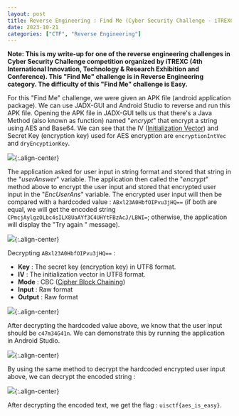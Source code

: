 ```yaml
---
layout: post
title: Reverse Engineering : Find Me (Cyber Security Challenge - iTREXC)
date: 2023-10-21
categories: ["CTF", "Reverse Engineering"]
---
```


**Note: This is my write-up for one of the reverse engineering challenges in Cyber Security Challenge competition organized by iTREXC (4th International Innovation, Technology & Research Exhibition and Conference). This "Find Me" challenge is in Reverse Engineering category. The difficulty of this "Find Me" challenge is Easy.**

For this "Find Me" challenge, we were given an APK file (android application package). We can use JADX-GUI and Android Studio to reverse and run this APK file. Opening the APK file in JADX-GUI tells us that there's a Java Method (also known as function) named "*encrypt*" that encrypt a string using AES and Base64. We can see that the IV ([Initialization Vector](https://en.wikipedia.org/wiki/Initialization_vector)) and Secret Key (encryption key) used for AES encryption are `encryptionIntVec` and `dryEncyptionKey`.

![](https://raw.githubusercontent.com/faridarif/faridarif.github.io/master/pictures/find-me-encrypt.png){:.align-center}

The application asked for user input in string format and stored that string in the "*userAnswer*" variable. The application then called the "*encrypt*" method above to encrypt the user input and stored that encrypted user input in the "*EncUserAns*" variable. The encrypted user input will then be compared with a hardcoded value : `ABxl23A0HbfOIPvu3jHQ==` (if both are equal, we will get the encoded string `CPmcjAylgzOLbc4sILX8UaAYf3C4UHYtFBzAcJ/LBWI=`; otherwise, the application will display the "Try again " message).

![](https://raw.githubusercontent.com/faridarif/faridarif.github.io/master/pictures/find-me-input-and-flag.png){:.align-center}

Decrypting `ABxl23A0HbfOIPvu3jHQ==` :

- **Key** : The secret key (encryption key) in UTF8 format.
- **IV** : The initialization vector in UTF8 format.
- **Mode** : CBC ([Cipher Block Chaining](https://en.wikipedia.org/wiki/Block_cipher_mode_of_operation))
- **Input** : Raw format
- **Output** : Raw format

![](https://raw.githubusercontent.com/faridarif/faridarif.github.io/master/pictures/find-me-input-aes-decrypt.png){:.align-center}

After decrypting the hardcoded value above, we know that the user input should be `c47m34G41n`. We can demonstrate this by running the application in Android Studio.

![](https://raw.githubusercontent.com/faridarif/faridarif.github.io/master/pictures/find-me-proof.png){:.align-center}

By using the same method to decrypt the hardcoded encrypted user input above, we can decrypt the encoded string :

![](https://raw.githubusercontent.com/faridarif/faridarif.github.io/master/pictures/find-me-flag-aes-decrypt.png){:.align-center}

After decrypting the encoded text, we get the flag : `uisctf{aes_is_easy}`.
